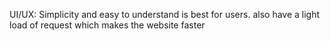 UI/UX: Simplicity and easy to understand is best for users. also have a light load of request which makes the website faster
